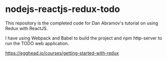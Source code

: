 # nodejs-reactjs-redux-todo

This repository is the completed code for Dan Abramov's tutorial on using Redux with ReactJS.

I have using Webpack and Babel to build the project and npm http-server to run the TODO web application.

https://egghead.io/courses/getting-started-with-redux
